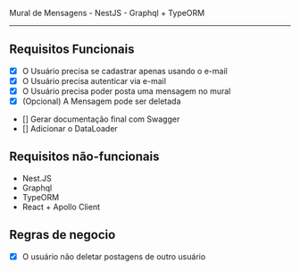 Mural de Mensagens - NestJS - Graphql + TypeORM

-----------------------------------------------

## Requisitos Funcionais
- [x] O Usuário precisa se cadastrar apenas usando o e-mail
- [x] O Usuário precisa autenticar via e-mail
- [x] O Usuário precisa poder posta uma mensagem no mural
- [x] (Opcional) A Mensagem pode ser deletada
- [] Gerar documentação final com Swagger
- [] Adicionar o DataLoader

## Requisitos não-funcionais
- Nest.JS
- Graphql
- TypeORM
- React + Apollo Client


## Regras de negocio
- [x] O usuário não deletar postagens de outro usuário